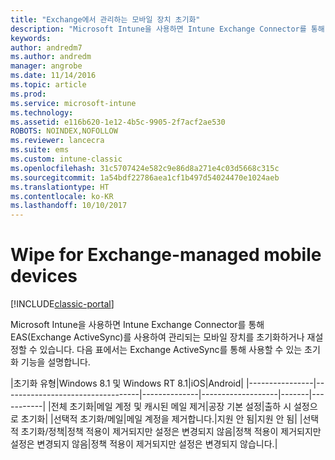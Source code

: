 ```yaml
---
title: "Exchange에서 관리하는 모바일 장치 초기화"
description: "Microsoft Intune을 사용하면 Intune Exchange Connector를 통해 EAS(Exchange ActiveSync)를 사용하여 관리되는 모바일 장치를 초기화하거나 재설정할 수 있습니다."
keywords: 
author: andredm7
ms.author: andredm
manager: angrobe
ms.date: 11/14/2016
ms.topic: article
ms.prod: 
ms.service: microsoft-intune
ms.technology: 
ms.assetid: e116b620-1e12-4b5c-9905-2f7acf2ae530
ROBOTS: NOINDEX,NOFOLLOW
ms.reviewer: lancecra
ms.suite: ems
ms.custom: intune-classic
ms.openlocfilehash: 31c5707424e582c9e86d8a271e4c03d5668c315c
ms.sourcegitcommit: 1a54bdf22786aea1cf1b497d54024470e1024aeb
ms.translationtype: HT
ms.contentlocale: ko-KR
ms.lasthandoff: 10/10/2017
---
```

# <a name="wipe-for-exchange-managed-mobile-devices"></a>Wipe for Exchange-managed mobile devices

[!INCLUDE[classic-portal](../includes/classic-portal.md)]

Microsoft Intune을 사용하면 Intune Exchange Connector를 통해 EAS(Exchange ActiveSync)를 사용하여 관리되는 모바일 장치를 초기화하거나 재설정할 수 있습니다. 다음 표에서는 Exchange ActiveSync를 통해 사용할 수 있는 초기화 기능을 설명합니다.

|초기화 유형|Windows 8.1 및 Windows RT 8.1|iOS|Android|
|----------------|----------------------------------|--------------|-------------------|-------|-----------|
|전체 초기화|메일 계정 및 캐시된 메일 제거|공장 기본 설정|출하 시 설정으로 초기화|
|선택적 초기화/메일|메일 계정을 제거합니다.|지원 안 됨|지원 안 됨|
|선택적 초기화/정책|정책 적용이 제거되지만 설정은 변경되지 않음|정책 적용이 제거되지만 설정은 변경되지 않음|정책 적용이 제거되지만 설정은 변경되지 않습니다.|
